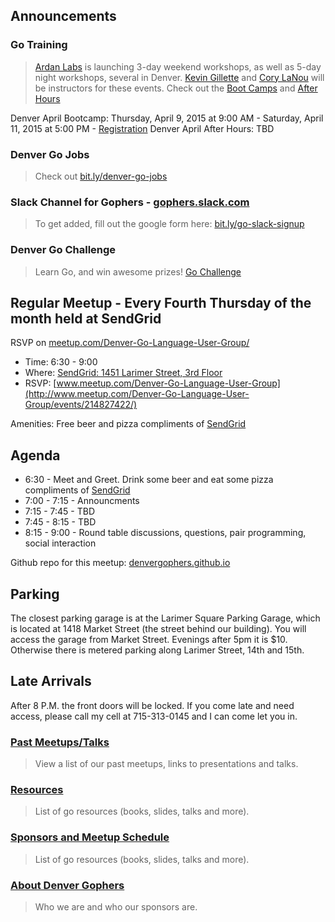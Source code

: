 Announcements
------------

### Go Training
> [Ardan Labs](http://www.ardanlabs.com/) is launching 3-day weekend workshops, as well as 5-day night workshops, several in Denver.
> [Kevin Gillette](https://github.com/extemporalgenome) and [Cory LaNou](https://twitter.com/corylanou) will be instructors for these events.
> Check out the [Boot Camps](http://www.ardanlabs.com/go-bootcamp-tour) and [After Hours](http://www.ardanlabs.com/go-after-hours)

Denver April Bootcamp: Thursday, April 9, 2015 at 9:00 AM - Saturday, April 11, 2015 at 5:00 PM - [Registration](https://www.eventbrite.com/e/go-programming-bootcamp-tour-denver-april-tickets-14944810330)
Denver April After Hours: TBD

### Denver Go Jobs
> Check out [bit.ly/denver-go-jobs](http://bit.ly/denver-go-jobs)

### Slack Channel for Gophers - [gophers.slack.com](https://gophers.slack.com)
> To get added, fill out the google form here: [bit.ly/go-slack-signup](https://bit.ly/go-slack-signup)

### Denver Go Challenge
> Learn Go, and win awesome prizes! [Go Challenge](http://golang-challenge.com/Golang-Challenge-FAQ/)

Regular Meetup - Every Fourth Thursday of the month held at SendGrid
----------
RSVP on [meetup.com/Denver-Go-Language-User-Group/](http://meetup.com/Denver-Go-Language-User-Group/)

* Time: 6:30 - 9:00
* Where: [SendGrid: 1451 Larimer Street, 3rd Floor](https://www.google.com/maps/place/1451+Larimer+St/@39.7481075,-104.9988656,17z/data=!3m1!4b1!4m2!3m1!1s0x876c78c56c8c97a9:0x5d8afe7cd097f085)
* RSVP: [www.meetup.com/Denver-Go-Language-User-Group](http://www.meetup.com/Denver-Go-Language-User-Group/events/214827422/)

Amenities: Free beer and pizza compliments of [SendGrid](http://www.sendgrid.com/)

Agenda
--------
* 6:30 - Meet and Greet. Drink some beer and eat some pizza compliments of [SendGrid](http://www.sendgrid.com/)
* 7:00 - 7:15 - Announcments
* 7:15 - 7:45 - TBD
* 7:45 - 8:15 - TBD
* 8:15 - 9:00 - Round table discussions, questions, pair programming, social interaction

Github repo for this meetup: [denvergophers.github.io](http://denvergophers.github.io)

Parking
---------
The closest parking garage is at the Larimer Square Parking Garage, which is located at 1418 Market Street (the street behind our building).
You will access the garage from Market Street.
Evenings after 5pm it is $10. Otherwise there is metered parking along Larimer Street, 14th and 15th.

Late Arrivals
-------
After 8 P.M. the front doors will be locked.  If you come late and need access, please call my cell at 715-313-0145 and I can come let you in.


### [Past Meetups/Talks](https://github.com/DenverGophers/talks/blob/master/PAST.md)
> View a list of our past meetups, links to presentations and talks.

### [Resources](https://github.com/DenverGophers/talks/blob/master/RESOURCES.md)
> List of go resources (books, slides, talks and more).

### [Sponsors and Meetup Schedule](https://github.com/DenverGophers/talks/blob/master/SPONSORS.md)
> List of go resources (books, slides, talks and more).

### [About Denver Gophers](https://github.com/DenverGophers/talks/blob/master/ABOUT.md)
> Who we are and who our sponsors are.
